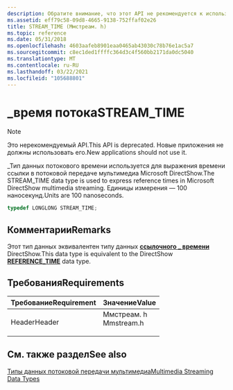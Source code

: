 ```yaml
---
description: Обратите внимание, что этот API не рекомендуется к использованию. Новые приложения не должны использовать его. \_Тип данных потокового времени используется для выражения времени ссылки в потоковой передаче мультимедиа Microsoft DirectShow. Единицы измерения — 100 наносекунд.
ms.assetid: eff79c58-09d8-4665-9138-752ffaf02e26
title: STREAM_TIME (Ммстреам. h)
ms.topic: reference
ms.date: 05/31/2018
ms.openlocfilehash: 4603aafeb8901eaa0465ab43030c78b76e1ac5a7
ms.sourcegitcommit: c8ec1ded1ffffc364d3c4f560bb2171da0dc5040
ms.translationtype: MT
ms.contentlocale: ru-RU
ms.lasthandoff: 03/22/2021
ms.locfileid: "105688801"
---
```

# <a name="stream_time"></a><span data-ttu-id="9c0a1-106">\_время потока</span><span class="sxs-lookup"><span data-stu-id="9c0a1-106">STREAM\_TIME</span></span>

> [!Note]  
> <span data-ttu-id="9c0a1-107">Это нерекомендуемый API.</span><span class="sxs-lookup"><span data-stu-id="9c0a1-107">This API is deprecated.</span></span> <span data-ttu-id="9c0a1-108">Новые приложения не должны использовать его.</span><span class="sxs-lookup"><span data-stu-id="9c0a1-108">New applications should not use it.</span></span>

 

<span data-ttu-id="9c0a1-109">\_Тип данных потокового времени используется для выражения времени ссылки в потоковой передаче мультимедиа Microsoft DirectShow.</span><span class="sxs-lookup"><span data-stu-id="9c0a1-109">The STREAM\_TIME data type is used to express reference times in Microsoft DirectShow multimedia streaming.</span></span> <span data-ttu-id="9c0a1-110">Единицы измерения — 100 наносекунд.</span><span class="sxs-lookup"><span data-stu-id="9c0a1-110">Units are 100 nanoseconds.</span></span>


```C++
typedef LONGLONG STREAM_TIME;
```



## <a name="remarks"></a><span data-ttu-id="9c0a1-111">Комментарии</span><span class="sxs-lookup"><span data-stu-id="9c0a1-111">Remarks</span></span>

<span data-ttu-id="9c0a1-112">Этот тип данных эквивалентен типу данных [**ссылочного \_ времени**](reference-time.md) DirectShow.</span><span class="sxs-lookup"><span data-stu-id="9c0a1-112">This data type is equivalent to the DirectShow [**REFERENCE\_TIME**](reference-time.md) data type.</span></span>

## <a name="requirements"></a><span data-ttu-id="9c0a1-113">Требования</span><span class="sxs-lookup"><span data-stu-id="9c0a1-113">Requirements</span></span>



| <span data-ttu-id="9c0a1-114">Требование</span><span class="sxs-lookup"><span data-stu-id="9c0a1-114">Requirement</span></span> | <span data-ttu-id="9c0a1-115">Значение</span><span class="sxs-lookup"><span data-stu-id="9c0a1-115">Value</span></span> |
|-------------------|---------------------------------------------------------------------------------------|
| <span data-ttu-id="9c0a1-116">Header</span><span class="sxs-lookup"><span data-stu-id="9c0a1-116">Header</span></span><br/> | <dl> <span data-ttu-id="9c0a1-117"><dt>Ммстреам. h</dt></span><span class="sxs-lookup"><span data-stu-id="9c0a1-117"><dt>Mmstream.h</dt></span></span> </dl> |



## <a name="see-also"></a><span data-ttu-id="9c0a1-118">См. также раздел</span><span class="sxs-lookup"><span data-stu-id="9c0a1-118">See also</span></span>

<dl> <dt>

[<span data-ttu-id="9c0a1-119">Типы данных потоковой передачи мультимедиа</span><span class="sxs-lookup"><span data-stu-id="9c0a1-119">Multimedia Streaming Data Types</span></span>](multimedia-streaming-data-types.md)
</dt> </dl>

 

 




